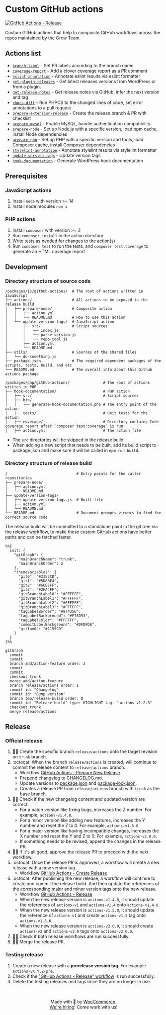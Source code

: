 # Custom GitHub actions

[![GitHub Actions - Release](https://github.com/woocommerce/grow/actions/workflows/github-actions-release.yml/badge.svg)](https://github.com/woocommerce/grow/actions/workflows/github-actions-release.yml)

Custom GitHub actions that help to composite GitHub workflows across the repos maintained by the Grow Team.

## Actions list

- [`branch-label`](actions/branch-label) - Set PR labels according to the branch name
- [`coverage-report`](actions/coverage-report) - Add a clover coverage report as a PR comment
- [`eslint-annotation`](actions/eslint-annotation) - Annotate eslint results via eslint formatter
- [`get-plugin-releases`](actions/get-plugin-releases) - Get latest releases versions from WordPress or from a plugin.
- [`get-release-notes`](actions/get-release-notes) - Get release notes via GitHub, infer the next version and tag
- [`phpcs-diff`](actions/phpcs-diff) - Run PHPCS to the changed lines of code, set error annotations to a pull request
- [`prepare-extension-release`](actions/prepare-extension-release) - Create the release branch & PR with checklist
- [`prepare-mysql`](actions/prepare-mysql) - Enable MySQL, handle authentication compatibility
- [`prepare-node`](actions/prepare-node) - Set up Node.js with a specific version, load npm cache, install Node dependencies
- [`prepare-php`](actions/prepare-php) - Set up PHP with a specific version and tools, load Composer cache, install Composer dependencies
- [`stylelint-annotation`](actions/stylelint-annotation) - Annotate stylelint results via stylelint formatter
- [`update-version-tags`](actions/update-version-tags) - Update version tags
- [`hook-documentation`](/packages/php/github-actions/hook-documentation) - Generate WordPress hook documentation

## Prerequisites

### JavaScript actions

1. Install `node` with version >= 14
1. Install node modules `npm i`

### PHP actions

1. Install `composer` with version >= 2
1. Run `composer install` in the action directory
1. Write tests as needed for changes to the action(s)
1. Run `composer test` to run the tests, and `composer test:coverage` to generate an HTML coverage report

## Development

### Directory structure of source code

```
/packages/js/github-actions/  # The root of actions written in JavaScript
├── actions/                  # All actions to be exposed in the release build
│   ├── prepare-node/         # Composite action
│   │   ├── action.yml
│   │   └── README.md         # How to use this action
│   └── update-version-tags/  # JavaScript action
│       ├── src/              # Script sources
│       │   ├── index.js
│       │   ├── parse-version.js
│       │   └── repo-tool.js
│       ├── action.yml
│       └── README.md
├── utils/                    # Sources of the shared files
│   └── do-something.js
├── package.json              # The required dependent packages of the scripts, tests, build, and etc
└── README.md                 # The overall info about this Github actions package

/packages/php/github-actions/               # The root of actions written in PHP
├── hook-documentation/                     # PHP action
│   ├── src/                                # Script sources
│   ├── bin/
│   │   ├── generate-hook-documentation.php # The entry point of the action
│   ├── tests/                              # Unit tests for the action
│   ├── coverage/                           # Directory containg Code coverage report after `composer test:coverage` is run
│   ├── action.yml                          # The action file
```

- The `src` directories will be skipped in the release build.
- When adding a new script that needs to be built, add its build script to package.json and make sure it will be called in `npm run build`.

### Directory structure of release build

```
/                               # Entry points for the caller repositories
├── prepare-node/
│   ├── action.yml
│   └── README.md
├── update-version-tags/
│   ├── update-version-tags.js  # Built file
│   ├── action.yml
│   └── README.md
└── README.md                   # Document prompts viewers to find the correct source code
```

The release build will be committed to a standalone point in the git tree via the release workflow, to make these custom GitHub actions have better paths and can be fetched faster.

```mermaid
%%{
  init: {
    "gitGraph": {
      "mainBranchName": "trunk",
      "mainBranchOrder": 2
    },
    "themeVariables": {
      "git0": "#2155CD",
      "git1": "#5D8BF4",
      "git2": "#66B7FF",
      "git3": "#2FA4FF",
      "gitBranchLabel0": "#FFFFFF",
      "gitBranchLabel1": "#FFFFFF",
      "gitBranchLabel2": "#FFFFFF",
      "gitBranchLabel3": "#FFFFFF",
      "tagLabelBorder": "#874356",
      "tagLabelBackground": "#F73D93",
      "tagLabelColor": "#FFFFFF",
      "commitLabelBackground": "#DFDFDE",
      "gitInv0": "#2155CD"
    }
  }
}%%

gitGraph
  commit
  commit
  branch add/action-feature order: 3
  commit
  commit
  checkout trunk
  merge add/action-feature
  branch release/actions order: 1
  commit id: "Changelog"
  commit id: "Bump version"
  branch tmp/release-build order: 0
  commit id: "Release build" type: HIGHLIGHT tag: "actions-v1.2.3"
  checkout trunk
  merge release/actions

```

## Release

### Official release

1. :technologist: Create the specific branch `release/actions` onto the target revision on `trunk` branch.
1. :octocat: When the branch `release/actions` is created, will continue to commit the release content to `release/actions` branch.
   - Workflow [GitHub Actions - Prepare New Release](https://github.com/woocommerce/grow/actions/workflows/github-actions-prepare-release.yml)
   - Prepend changelog to [CHANGELOG.md](CHANGELOG.md).
   - Update versions to [package.json](package.json) and [package-lock.json](package-lock.json).
   - Creates a release PR from `release/actions` branch with `trunk` as the base branch.
1. :technologist: Check if the new changelog content and updated version are correct.
   - For a patch version like fixing bugs, increases the Z number. For example, `actions-v1.4.8`.
   - For a minor version like adding new features, increases the Y number and reset the Z to 0. For example, `actions-v1.5.0`.
   - For a major version like having incompatible changes, increases the X number and reset the Y and Z to 0. For example, `actions-v2.0.0`.
   - If something needs to be revised, append the changes in the release PR.
1. :technologist: If it's all good, approve the release PR to proceed with the next workflow.
1. :octocat: Once the release PR is approved, a workflow will create a new release with a new version tag.
   - Workflow [GitHub Actions - Create Release](https://github.com/woocommerce/grow/actions/workflows/github-actions-create-release.yml)
1. :octocat: After publishing the new release, a workflow will continue to create and commit the release build. And then update the references of the corresponding major and minor version tags onto the new release.
   - Workflow [GitHub Actions - Release](https://github.com/woocommerce/grow/actions/workflows/github-actions-release.yml)
   - When the new release version is `actions-v1.4.8`, it should update the references of `actions-v1` and `actions-v1.4` onto `actions-v1.4.8`.
   - When the new release version is `actions-v1.5.0`, it should update the reference of `actions-v1` and create `actions-v1.5` tag onto `actions-v1.5.0`.
   - When the new release version is `actions-v2.0.0`, it should create `actions-v2` and `actions-v2.0` tags onto `actions-v2.0.0`.
1. :technologist: Check if both release workflows are run successfully.
1. :technologist: Merge the release PR.

### Testing release

1. Create a new release with a **prerelease version tag**. For example `actions-vX.Y.Z-pre`.
1. Check if the ["GitHub Actions - Release" workflow](https://github.com/woocommerce/grow/actions/workflows/github-actions-release.yml) is run successfully.
1. Delete the testing releases and tags once they are no longer in use.

<p align="center">
	<br/><br/>
	Made with 💜 by <a href="https://woocommerce.com/">WooCommerce</a>.<br/>
	<a href="https://woocommerce.com/careers/">We're hiring</a>! Come work with us!
</p>
